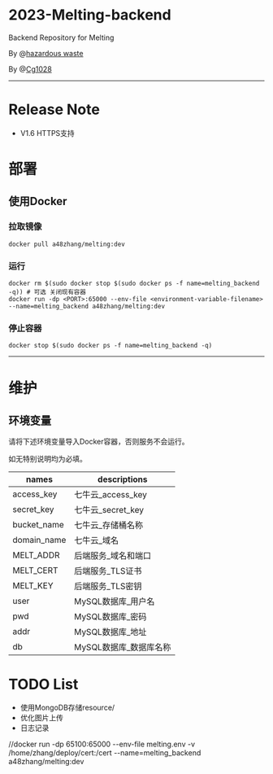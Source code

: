 # 2023-Melting-backend
Backend Repository for Melting

By @[hazardous waste](https://github.com/a48zhang)

By @[Cg1028](https://github.com/Cg1028)

---

# Release Note 
* V1.6 HTTPS支持

# 部署
## 使用Docker
### 拉取镜像
```shell
docker pull a48zhang/melting:dev
```
### 运行

```shell
docker rm $(sudo docker stop $(sudo docker ps -f name=melting_backend -q)) # 可选 关闭现有容器
docker run -dp <PORT>:65000 --env-file <environment-variable-filename> --name=melting_backend a48zhang/melting:dev
```

### 停止容器

```shell
docker stop $(sudo docker ps -f name=melting_backend -q)
```

---

# 维护
## 环境变量

请将下述环境变量导入Docker容器，否则服务不会运行。

如无特别说明均为必填。

| names       | descriptions   |
|-------------|----------------|
| access_key  | 七牛云_access_key |
| secret_key  | 七牛云_secret_key |
| bucket_name | 七牛云_存储桶名称      |
| domain_name | 七牛云_域名         |
| MELT_ADDR   | 后端服务_域名和端口     |
| MELT_CERT   | 后端服务_TLS证书     |
| MELT_KEY    | 后端服务_TLS密钥     |
| user        | MySQL数据库_用户名   |
| pwd         | MySQL数据库_密码    |
| addr        | MySQL数据库_地址    |
| db          | MySQL数据库_数据库名称 |

# TODO List
* 使用MongoDB存储resource/
* 优化图片上传
* 日志记录

//docker run -dp 65100:65000 --env-file melting.env -v /home/zhang/deploy/cert:/cert --name=melting_backend a48zhang/melting:dev